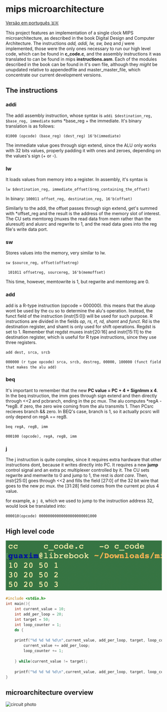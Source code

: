 # mips microarchitecture
[Versão em português 🇧🇷](README_portuguese.md)


This project features an implementation of a single clock MIPS microarchitecture, as described in the book Digital Design and Computer Architecture. The instructions *add, addi, lw, sw, beq* and *j* were implemented, those were the only ones necessary to run our high level code, which can be found in **c_code.c**, and the assembly instructions it was translated to can be found in mips **instructions.asm**. Each of the modules described in the book can be found in it's own file, although they *might* be unupdated relative to appendedfile and master_master_file, which concentrate our current development versions.

## The instructions
### addi
The addi assembly instruction, whose syntax is ``addi $destination_reg, $base_reg, immediate`` sums *base_reg + the immediate. It's binary translation is as follows:

 ``01000 (opcode) (base_reg) (dest_reg) 16'b(immediate)`` 

The immediate value goes through sign extend, since the ALU only works with 32 bits values, properly padding it with ones and zeroes, depending on the values's sign (+ or -).

### lw
It loads values from memory into a register. In assembly, it's syntax is 

``lw $destination_reg, immediate_offset($reg_containing_the_offset)``

In binary: ``100011 offset_reg, destination_reg, 16'b(offset)``

Similarly to the addi, the offset passes through sign extend, get's summed with  *offset_reg and the result is the address of the memory slot of interest. The CU sets memtoreg (muxes the read data from mem rather than the aluresult) and alusrc and regwrite to 1, and the read data goes into the reg file's write data port.

### sw
Stores values into the memory, very similar to lw.

``sw $source_reg, offset(offsetreg)``

`` 101011 offsetreg, sourcereg, 16'b(memoffset)``

This time, however, memtowrite is 1, but regwrite and memtoreg are 0.

### add
add is a R-type instruction (opcode = 000000). this means that the aluop wont be used by the cu so to determine the alu's operation. Instead, the funct field of the instruction (instr[5:0]) will be used for such purpose. R instructions are divided in the fields *op, rs, rt, rd, shamt* and *funct*. Rd is the destination register, and shamt is only used for shift operations. Regdst is set to 1. Remember that regdst muxes instr[20:16] and instr[15:11] to the destination register, which is useful for R type instructions, since they use three registers.

``add dest, srca, srcb`` 

``000000 (r type opcode) srca, srcb, destreg, 00000, 100000 (funct field that makes the alu add)``


### beq
It's important to remember that the new **PC value = PC + 4 + SignImm x 4**. In the beq instruction, the imm goes through sign extend and then directly through <<2 and pcbranch, ending in the pc mux. The alu computes *regA - *regB. if zero, the zero wire coming from the alu transmits 1. Then PCsrc recieves branch && zero. In BEQ's case, branch is 1, so it actually pcsrc will only depend on regA == regB.

``beq regA, regB, imm``

``000100 (opcode), regA, regB, imm`` 

### j

The j instruction is quite complex, since it requires extra hardware that other instructions dont, because it writes directly into PC. It requires a new **jump** control signal and an extra pc multiplexer controlled by it. The CU sets regwrite and memwrite to 0 and jump to 1, the rest is *dont care*. Then, instr[25:0] goes through <<2 and fills the field [27:0] of the 32 bit wire that goes to the new pc mux. the [31:28] field comes from the current pc plus 4 value.

for example, a ``j 8``, which we used to jump to the instruction address 32,  would look be translated into:

``000010(opcode) 00000000000000000000001000 ``


## High level code
![reference_Code](reference_code.png)
```c
#include <stdio.h>
int main(){
    int current_value = 10;
    int add_per_loop = 20;
    int target = 50;
    int loop_counter = 1;
    do {
	
	printf("%d %d %d %d\n",current_value, add_per_loop, target, loop_counter);
        current_value += add_per_loop;
        loop_counter += 1;

    } while(current_value != target);
    
    printf("%d %d %d %d\n",current_value, add_per_loop, target, loop_counter);
}
```

## microarchitecture overview
![circuit photo](https://image1.slideserve.com/2359649/single-cycle-mips1-l.jpg)
